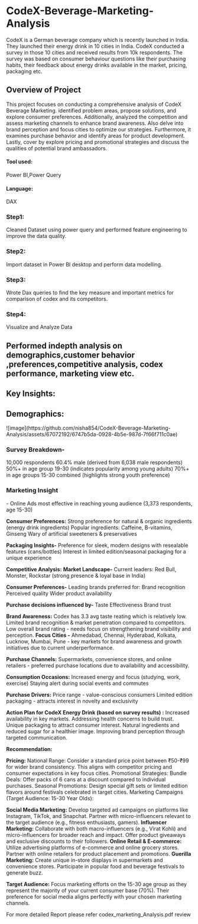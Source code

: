 # CodeX-Beverage-Marketing-Analysis
CodeX is a German beverage company which is recently launched in India. They launched their energy drink in 10 cities in India. CodeX conducted a survey in those 10 cities and received results from 10k respondents. The survey was based on consumer behaviour questions like their purchasing habits, their feedback about energy drinks available in the market, pricing, packaging etc.

<h2>Overview of Project </h2>
This project focuses on conducting a comprehensive analysis of CodeX Beverage Marketing. identified problem areas, propose solutions, and explore consumer preferences. Additionally,  analyzed the competition and assess marketing channels to enhance brand awareness. Also delve into brand perception and focus cities to optimize our strategies. Furthermore, it examines purchase behavior and identify areas for product development. Lastly, cover by explore pricing and promotional strategies and discuss the qualities of potential brand ambassadors.

<h4>Tool used:</h4> Power BI,Power Query
<h4>Language:</h4> DAX


<h3>Step1:</h3> Cleaned Dataset using power query and performed feature engineering to improve the data quality.
<h3>Step2:</h3> Import dataset in Power BI desktop and perform data modelling.
<h3>Step3:</h3> Wrote Dax queries to find the key measure and important metrics for comparison of codex and its competitors.
<h3>Step4:</h3> Visualize and Analyze Data

<h2>Performed indepth analysis on demographics,customer behavior ,preferences,competitive analysis, codex performance, marketing view etc.</h2>

<h2>Key Insights:</h2>

<h2>Demographics:</h2>
![image](https://github.com/nisha854/CodeX-Beverage-Marketing-Analysis/assets/67072192/6747b5da-0928-4b5e-987d-7f66f711c0ae)

<h3>Survey Breakdown-</h3>
10,000 respondents
60.4% male (derived from 6,038 male respondents)
50%+ in age group 19-30 (indicates popularity among young adults)
70%+ in age groups 15-30 combined (highlights strong youth preference)

<h3>Marketing Insight</h3>- Online Ads most effective in reaching young audience (3,373 respondents, age 15-30)

**Consumer Preferences:**
Strong preference for natural & organic ingredients (energy drink ingredients)
Popular ingredients: Caffeine, B-vitamins, Ginseng
Wary of artificial sweeteners & preservatives

**Packaging Insights-**
Preference for sleek, modern designs with resealable features (cans/bottles)
Interest in limited edition/seasonal packaging for a unique experience

**Competitive Analysis:**
**Market Landscape-**
Current leaders: Red Bull, Monster, Rockstar (strong presence & loyal base in India)

**Consumer Preferences-**
Leading brands preferred for:
Brand recognition
Perceived quality
Wider product availability

**Purchase decisions influenced by-**
Taste
Effectiveness
Brand trust

**Brand Awareness:**
Codex has 3.3 avg taste reating which is relatively low.
Limited brand recognition & market penetration compared to competitors.
Low overall brand rating - needs focus on strengthening brand visibility and perception.
**Focus Cities -**
Ahmedabad, Chennai, Hyderabad, Kolkata, Lucknow, Mumbai, Pune - key markets for brand awareness and growth initiatives due to current underperformance.

**Purchase Channels:**
Supermarkets, convenience stores, and online retailers - preferred purchase locations due to availability and accessibility.

**Consumption Occasions:**
Increased energy and focus (studying, work, exercise)
Staying alert during social events and commutes

**Purchase Drivers:**
Price range - value-conscious consumers
Limited edition packaging - attracts interest in novelty and exclusivity

**Action Plan for CodeX Energy Drink (based on survey results) :**
Increased availability in key markets.
Addressing health concerns to build trust.
Unique packaging to attract consumer interest.
Natural ingredients and reduced sugar for a healthier image.
Improving brand perception through targeted communication.

**Recommendation:**

**Pricing:**
National Range: Consider a standard price point between ₹50-₹99 for wider brand consistency. This aligns with competitor pricing and consumer expectations in key focus cities.
Promotional Strategies:
Bundle Deals: Offer packs of 6 cans at a discount compared to individual purchases.
Seasonal Promotions: Design special gift sets or limited edition flavors around festivals celebrated in target cities.
Marketing Campaigns (Target Audience: 15-30 Year Olds):

**Social Media Marketing:**
Develop targeted ad campaigns on platforms like Instagram, TikTok, and Snapchat.
Partner with micro-influencers relevant to the target audience (e.g., fitness enthusiasts, gamers).
**Influencer Marketing:**
Collaborate with both macro-influencers (e.g., Virat Kohli) and micro-influencers for broader reach and impact.
Offer product giveaways and exclusive discounts to their followers.
**Online Retail & E-commerce:**
Utilize advertising platforms of e-commerce and online grocery stores.
Partner with online retailers for product placement and promotions.
**Guerilla Marketing:**
Create unique in-store displays in supermarkets and convenience stores.
Participate in popular food and beverage festivals to generate buzz.

**Target Audience:**
Focus marketing efforts on the 15-30 age group as they represent the majority of your current consumer base (70%). Their preference for social media aligns perfectly with your chosen marketing channels.


For more detailed Report please refer codex_marketing_Analysis.pdf review

